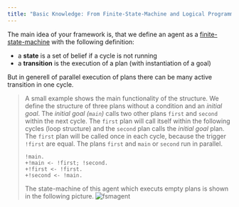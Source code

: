 ```yaml
---
title: "Basic Knowledge: From Finite-State-Machine and Logical Programming to an Agent"
---
```


The main idea of your framework is, that we define an agent as a [finite-state-machine](../basic-finitestatemachine) with the following definition:

* a __state__ is a set of belief if a cycle is not running
* a __transition__ is the execution of a plan (with instantiation of a goal)

But in generell of parallel execution of plans there can be many active transition in one cycle. 

> A small example shows the main functionality of the structure. We define the structure of three plans without a condition and an _initial goal_. The _initial goal (```main```)_ calls two other plans ```first``` and ```second``` within the next cycle. The ```first``` plan will call itself within the following cycles (loop structure) and the ```second``` plan calls the _initial goal_ plan.  The ```first``` plan will be called once in each cycle, because the trigger ```!first``` are equal. The plans ```first``` and ```main``` or ```second``` run in parallel.
> 
> <pre><code class="lightjason">!main.
> +!main <- !first; !second.
> +!first <- !first.
> +!second <- !main.
> </code></pre>
> 
> The state-machine of this agent which executs empty plans is shown in the following picture.
> ![fsmagent](../../images/fsmagent1.svg#centering)

